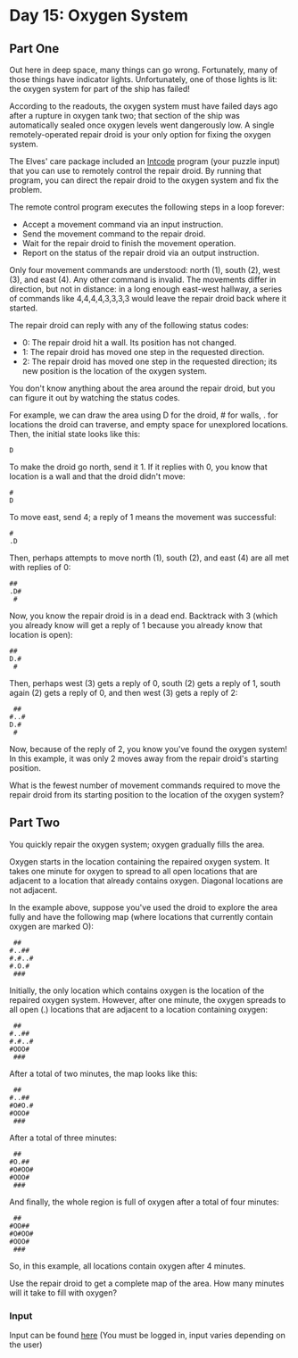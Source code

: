 # Day 15: Oxygen System

## Part One

Out here in deep space, many things can go wrong. Fortunately, many of those things have indicator lights. Unfortunately, one of those lights is lit: the oxygen system for part of the ship has failed!

According to the readouts, the oxygen system must have failed days ago after a rupture in oxygen tank two; that section of the ship was automatically sealed once oxygen levels went dangerously low. A single remotely-operated repair droid is your only option for fixing the oxygen system.

The Elves' care package included an [Intcode](https://adventofcode.com/2019/day/9) program (your puzzle input) that you can use to remotely control the repair droid. By running that program, you can direct the repair droid to the oxygen system and fix the problem.

The remote control program executes the following steps in a loop forever:

- Accept a movement command via an input instruction.
- Send the movement command to the repair droid.
- Wait for the repair droid to finish the movement operation.
- Report on the status of the repair droid via an output instruction.

Only four movement commands are understood: north (1), south (2), west (3), and east (4). Any other command is invalid. The movements differ in direction, but not in distance: in a long enough east-west hallway, a series of commands like 4,4,4,4,3,3,3,3 would leave the repair droid back where it started.

The repair droid can reply with any of the following status codes:

- 0: The repair droid hit a wall. Its position has not changed.
- 1: The repair droid has moved one step in the requested direction.
- 2: The repair droid has moved one step in the requested direction; its new position is the location of the oxygen system.

You don't know anything about the area around the repair droid, but you can figure it out by watching the status codes.

For example, we can draw the area using D for the droid, # for walls, . for locations the droid can traverse, and empty space for unexplored locations. Then, the initial state looks like this:

      
      
    D  
      
      

To make the droid go north, send it 1. If it replies with 0, you know that location is a wall and that the droid didn't move:

      
    #  
    D  
      
      

To move east, send 4; a reply of 1 means the movement was successful:

      
    #  
    .D 
      
      

Then, perhaps attempts to move north (1), south (2), and east (4) are all met with replies of 0:

      
    ## 
    .D#
     # 
      

Now, you know the repair droid is in a dead end. Backtrack with 3 (which you already know will get a reply of 1 because you already know that location is open):

      
    ## 
    D.#
     # 
      

Then, perhaps west (3) gets a reply of 0, south (2) gets a reply of 1, south again (2) gets a reply of 0, and then west (3) gets a reply of 2:

      
     ## 
    #..#
    D.# 
     #  

Now, because of the reply of 2, you know you've found the oxygen system! In this example, it was only 2 moves away from the repair droid's starting position.

What is the fewest number of movement commands required to move the repair droid from its starting position to the location of the oxygen system?

## Part Two

You quickly repair the oxygen system; oxygen gradually fills the area.

Oxygen starts in the location containing the repaired oxygen system. It takes one minute for oxygen to spread to all open locations that are adjacent to a location that already contains oxygen. Diagonal locations are not adjacent.

In the example above, suppose you've used the droid to explore the area fully and have the following map (where locations that currently contain oxygen are marked O):

     ##   
    #..## 
    #.#..#
    #.O.# 
     ###  

Initially, the only location which contains oxygen is the location of the repaired oxygen system. However, after one minute, the oxygen spreads to all open (.) locations that are adjacent to a location containing oxygen:

     ##   
    #..## 
    #.#..#
    #OOO# 
     ###  

After a total of two minutes, the map looks like this:

     ##   
    #..## 
    #O#O.#
    #OOO# 
     ###  

After a total of three minutes:

     ##   
    #O.## 
    #O#OO#
    #OOO# 
     ###  

And finally, the whole region is full of oxygen after a total of four minutes:

     ##   
    #OO## 
    #O#OO#
    #OOO# 
     ###  

So, in this example, all locations contain oxygen after 4 minutes.

Use the repair droid to get a complete map of the area. How many minutes will it take to fill with oxygen?

### Input

Input can be found [here](https://adventofcode.com/2019/day/15/input) (You must be logged in, input varies depending on the user)
